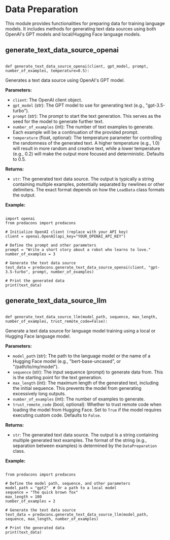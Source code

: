 # Data Preparation

This module provides functionalities for preparing data for training language models. It includes methods for generating text data sources using both OpenAI's GPT models and local/Hugging Face language models.

## generate_text_data_source_openai
```

def generate_text_data_source_openai(client, gpt_model, prompt, number_of_examples, temperature=0.5):

```
Generates a text data source using OpenAI's GPT model.

**Parameters:**

-   `client`: The OpenAI client object.
-   `gpt_model` (str): The GPT model to use for generating text (e.g., "gpt-3.5-turbo").
-   `prompt` (str): The prompt to start the text generation. This serves as the seed for the model to generate further text.
-   `number_of_examples` (int): The number of text examples to generate. Each example will be a continuation of the provided prompt.
-   `temperature` (float, optional): The temperature parameter for controlling the randomness of the generated text.  A higher temperature (e.g., 1.0) will result in more random and creative text, while a lower temperature (e.g., 0.2) will make the output more focused and deterministic.  Defaults to 0.5.

**Returns:**

-   `str`: The generated text data source. The output is typically a string containing multiple examples, potentially separated by newlines or other delimiters. The exact format depends on how the `LoadData` class formats the output.

**Example:**

```

import openai
from predacons import predacons

# Initialize OpenAI client (replace with your API key)
client = openai.OpenAI(api_key="YOUR_OPENAI_API_KEY")

# Define the prompt and other parameters
prompt = "Write a short story about a robot who learns to love."
number_of_examples = 3

# Generate the text data source
text_data = predacons.generate_text_data_source_openai(client, "gpt-3.5-turbo", prompt, number_of_examples)

# Print the generated data
print(text_data)

```

## generate_text_data_source_llm
```

def generate_text_data_source_llm(model_path, sequence, max_length, number_of_examples, trust_remote_code=False):

```
Generate a text data source for language model training using a local or Hugging Face language model.

**Parameters:**

-   `model_path` (str): The path to the language model or the name of a Hugging Face model (e.g., "bert-base-uncased", or "/path/to/my/model").
-   `sequence` (str): The input sequence (prompt) to generate data from. This is the starting point for the text generation.
-   `max_length` (int): The maximum length of the generated text, including the initial sequence. This prevents the model from generating excessively long outputs.
-   `number_of_examples` (int): The number of examples to generate.
-   `trust_remote_code` (bool, optional): Whether to trust remote code when loading the model from Hugging Face. Set to `True` if the model requires executing custom code. Defaults to `False`.

**Returns:**

-   `str`: The generated text data source. The output is a string containing multiple generated text examples. The format of the string (e.g., separation between examples) is determined by the `DataPreparation` class.

**Example:**

```

from predacons import predacons

# Define the model path, sequence, and other parameters
model_path = "gpt2"  # Or a path to a local model
sequence = "The quick brown fox"
max_length = 100
number_of_examples = 2

# Generate the text data source
text_data = predacons.generate_text_data_source_llm(model_path, sequence, max_length, number_of_examples)

# Print the generated data
print(text_data)

```